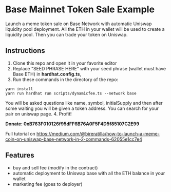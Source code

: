 # Base Mainnet Token Sale Example

Launch a meme token sale on Base Network with automatic Uniswap liquidity pool deployment. All the ETH in your wallet will be used to create a liquidity pool. Then you can trade your token on Uniswap.
## Instructions

1.  Clone this repo and open it in your favorite editor
2.  Replace "SEED PHRASE HERE" with your seed phrase (wallet must have Base ETH) in **hardhat.config.ts**,
3. Run these commands in the directory of the repo:
```shell
yarn install
yarn run hardhat run scripts/dynamicfee.ts --network base
```

You will be asked questions like name, symbol, initialSupply and then after some waiting you will be given a token address. You can search for your pair on uniswap page.
4. Profit!

**Donate: 0xB763F010126f95dFF6B76A0F5F4D5f85107C2E99**

Full tutorial on https://medium.com/@bireratilla/how-to-launch-a-meme-coin-on-uniswap-base-network-in-2-commands-62055e1cc7e4

## Features
- buy and sell fee (modify in the contract)
- automatic deployment to Uniswap base with all the ETH balance in your wallet
- marketing fee (goes to deployer)
